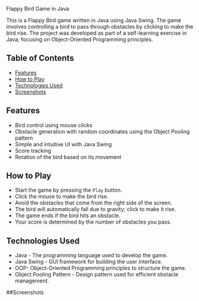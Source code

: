 Flappy Bird Game in Java

This is a Flappy Bird game written in Java using Java Swing. The game involves controlling a bird to pass through obstacles by clicking to make the bird rise. The project was developed as part of a self-learning exercise in Java, focusing on Object-Oriented Programming principles.

## Table of Contents

- [Features](#features)
- [How to Play](#how-to-play)
- [Technologies Used](#technologies-used)
- [Screenshots](#screenshots)


## Features

- Bird control using mouse clicks
- Obstacle generation with random coordinates using the Object Pooling pattern
- Simple and intuitive UI with Java Swing
- Score tracking 
- Rotation of the bird based on its movement

## How to Play

- Start the game by pressing the `Play` button.
- Click the mouse to make the bird rise.
- Avoid the obstacles that come from the right side of the screen.
- The bird will automatically fall due to gravity; click to make it rise.
- The game ends if the bird hits an obstacle.
- Your score is determined by the number of obstacles you pass.

## Technologies Used

- Java - The programming language used to develop the game.
- Java Swing - GUI framework for building the user interface.
- OOP- Object-Oriented Programming principles to structure the game.
- Object Pooling Pattern - Design pattern used for efficient obstacle management.

##Screenshots

